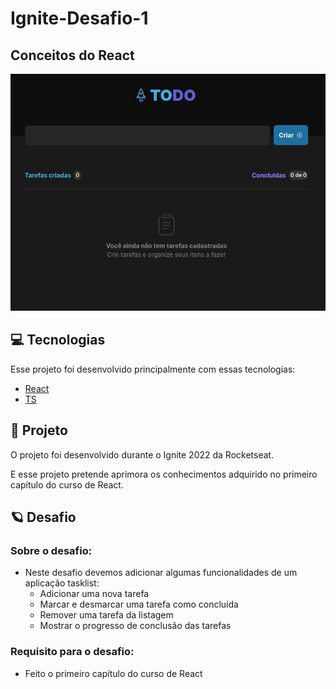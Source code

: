 # Ignite-Desafio-1

## Conceitos do React

![Página Principal](/github/Pagina_principal.png)

## 💻 **Tecnologias**

Esse projeto foi desenvolvido principalmente com essas tecnologias:

- [React](https://pt-br.reactjs.org/)
- [TS](https://www.typescriptlang.org/)

## 🚀 **Projeto**

O projeto foi desenvolvido durante o Ignite 2022 ​da Rocketseat.

E esse projeto pretende aprimora os conhecimentos adquirido no primeiro capítulo do curso de React.

## :ringed_planet: **Desafio**

### Sobre o desafio:

- Neste desafio devemos adicionar algumas funcionalidades de um aplicação tasklist:
    - Adicionar uma nova tarefa
    - Marcar e desmarcar uma tarefa como concluída
    - Remover uma tarefa da listagem
    - Mostrar o progresso de conclusão das tarefas

### Requisito para o desafio:

- Feito o primeiro capítulo do curso de React